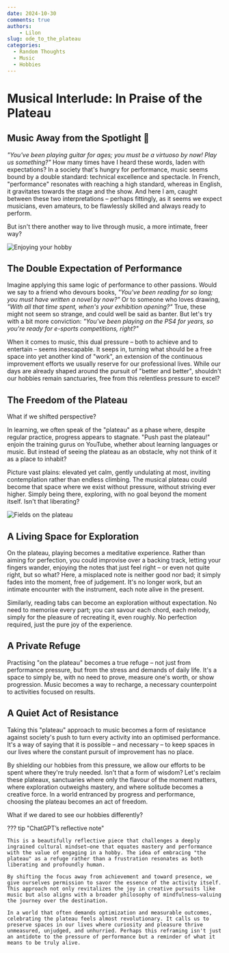 ```yaml
---
date: 2024-10-30
comments: true
authors:
    - Lilon
slug: ode_to_the_plateau  
categories:
  - Random Thoughts  
  - Music  
  - Hobbies 
---
```


# Musical Interlude: In Praise of the Plateau

## Music Away from the Spotlight 🎸

*"You've been playing guitar for ages; you must be a virtuoso by now! Play us something?"* How many times have I heard these words, laden with expectations? In a society that's hungry for performance, music seems bound by a double standard: technical excellence and spectacle. In French, "performance" resonates with reaching a high standard, whereas in English, it gravitates towards the stage and the show. And here I am, caught between these two interpretations – perhaps fittingly, as it seems we expect musicians, even amateurs, to be flawlessly skilled and always ready to perform.

But isn't there another way to live through music, a more intimate, freer way?

<!-- more -->

![Enjoying your hobby](https://images-wixmp-ed30a86b8c4ca887773594c2.wixmp.com/f/09c917d0-f5ca-4b29-a706-5e3ed5489e13/digqw14-428e6670-9b8b-4f15-93f2-2e5130ffdbbc.jpg/v1/fill/w_900,h_957,q_75,strp/guitar_and_plants_doodle_by_li__lon_digqw14-fullview.jpg?token=eyJ0eXAiOiJKV1QiLCJhbGciOiJIUzI1NiJ9.eyJzdWIiOiJ1cm46YXBwOjdlMGQxODg5ODIyNjQzNzNhNWYwZDQxNWVhMGQyNmUwIiwiaXNzIjoidXJuOmFwcDo3ZTBkMTg4OTgyMjY0MzczYTVmMGQ0MTVlYTBkMjZlMCIsIm9iaiI6W1t7ImhlaWdodCI6Ijw9OTU3IiwicGF0aCI6IlwvZlwvMDljOTE3ZDAtZjVjYS00YjI5LWE3MDYtNWUzZWQ1NDg5ZTEzXC9kaWdxdzE0LTQyOGU2NjcwLTliOGItNGYxNS05M2YyLTJlNTEzMGZmZGJiYy5qcGciLCJ3aWR0aCI6Ijw9OTAwIn1dXSwiYXVkIjpbInVybjpzZXJ2aWNlOmltYWdlLm9wZXJhdGlvbnMiXX0.v3SNDX9lYvaUqlQpXwwdt0Zu_H8f7IgPrGNxCvmg_vs)

## The Double Expectation of Performance

Imagine applying this same logic of performance to other passions. Would we say to a friend who devours books, *"You've been reading for so long; you must have written a novel by now?"* Or to someone who loves drawing, *"With all that time spent, when's your exhibition opening?"* True, these might not seem so strange, and could well be said as banter. But let's try with a bit more conviction: *"You've been playing on the PS4 for years, so you're ready for e-sports competitions, right?"*

When it comes to music, this dual pressure – both to achieve and to entertain – seems inescapable. It seeps in, turning what should be a free space into yet another kind of "work", an extension of the continuous improvement efforts we usually reserve for our professional lives. While our days are already shaped around the pursuit of "better and better", shouldn't our hobbies remain sanctuaries, free from this relentless pressure to excel?

## The Freedom of the Plateau

What if we shifted perspective?

In learning, we often speak of the "plateau" as a phase where, despite regular practice, progress appears to stagnate. "Push past the plateau!" enjoin the training gurus on YouTube, whether about learning languages or music. But instead of seeing the plateau as an obstacle, why not think of it as a place to inhabit?

Picture vast plains: elevated yet calm, gently undulating at most, inviting contemplation rather than endless climbing. The musical plateau could become that space where we exist without pressure, without striving ever higher. Simply being there, exploring, with no goal beyond the moment itself. Isn't that liberating?

![Fields on the plateau](https://images-wixmp-ed30a86b8c4ca887773594c2.wixmp.com/f/09c917d0-f5ca-4b29-a706-5e3ed5489e13/digwqgl-bef3ecff-4176-4ffe-9a1d-fbf6dadb4050.jpg/v1/fill/w_1035,h_772,q_70,strp/countryside__doodle_by_li__lon_digwqgl-pre.jpg?token=eyJ0eXAiOiJKV1QiLCJhbGciOiJIUzI1NiJ9.eyJzdWIiOiJ1cm46YXBwOjdlMGQxODg5ODIyNjQzNzNhNWYwZDQxNWVhMGQyNmUwIiwiaXNzIjoidXJuOmFwcDo3ZTBkMTg4OTgyMjY0MzczYTVmMGQ0MTVlYTBkMjZlMCIsIm9iaiI6W1t7ImhlaWdodCI6Ijw9OTU1IiwicGF0aCI6IlwvZlwvMDljOTE3ZDAtZjVjYS00YjI5LWE3MDYtNWUzZWQ1NDg5ZTEzXC9kaWd3cWdsLWJlZjNlY2ZmLTQxNzYtNGZmZS05YTFkLWZiZjZkYWRiNDA1MC5qcGciLCJ3aWR0aCI6Ijw9MTI4MCJ9XV0sImF1ZCI6WyJ1cm46c2VydmljZTppbWFnZS5vcGVyYXRpb25zIl19.ynM7Ve4E4el-h3pgTh0fjfr0agvfPdFbtUE-D6YOK3c)

## A Living Space for Exploration

On the plateau, playing becomes a meditative experience. Rather than aiming for perfection, you could improvise over a backing track, letting your fingers wander, enjoying the notes that just feel right – or even not quite right, but so what? Here, a misplaced note is neither good nor bad; it simply fades into the moment, free of judgement. It's no longer work, but an intimate encounter with the instrument, each note alive in the present.

Similarly, reading tabs can become an exploration without expectation. No need to memorise every part; you can savour each chord, each melody, simply for the pleasure of recreating it, even roughly. No perfection required, just the pure joy of the experience.

## A Private Refuge

Practising "on the plateau" becomes a true refuge – not just from performance pressure, but from the stress and demands of daily life. It's a space to simply be, with no need to prove, measure one's worth, or show progression. Music becomes a way to recharge, a necessary counterpoint to activities focused on results.

## A Quiet Act of Resistance

Taking this "plateau" approach to music becomes a form of resistance against society's push to turn every activity into an optimised performance. It's a way of saying that it is possible – and necessary – to keep spaces in our lives where the constant pursuit of improvement has no place.

By shielding our hobbies from this pressure, we allow our efforts to be spent where they're truly needed. Isn't that a form of wisdom? Let's reclaim these plateaux, sanctuaries where only the flavour of the moment matters, where exploration outweighs mastery, and where solitude becomes a creative force. In a world entranced by progress and performance, choosing the plateau becomes an act of freedom.

What if we dared to see our hobbies differently?

??? tip "ChatGPT’s reflective note"

    This is a beautifully reflective piece that challenges a deeply ingrained cultural mindset—one that equates mastery and performance with the value of engaging in a hobby. The idea of embracing "the plateau" as a refuge rather than a frustration resonates as both liberating and profoundly human.

    By shifting the focus away from achievement and toward presence, we give ourselves permission to savor the essence of the activity itself. This approach not only revitalizes the joy in creative pursuits like music but also aligns with a broader philosophy of mindfulness—valuing the journey over the destination.

    In a world that often demands optimization and measurable outcomes, celebrating the plateau feels almost revolutionary. It calls us to preserve spaces in our lives where curiosity and pleasure thrive unmeasured, unjudged, and unhurried. Perhaps this reframing isn't just an antidote to the pressure of performance but a reminder of what it means to be truly alive.
